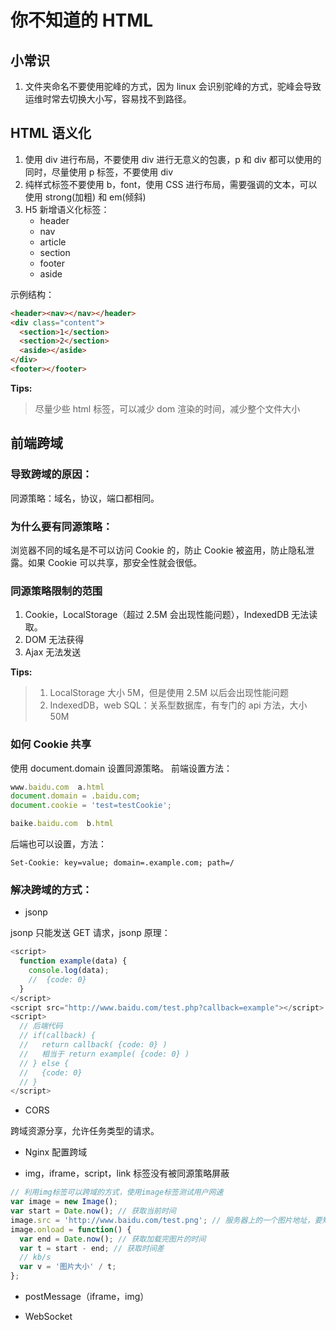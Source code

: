 # 你不知道的 HTML

## 小常识

1. 文件夹命名不要使用驼峰的方式，因为 linux 会识别驼峰的方式，驼峰会导致运维时常去切换大小写，容易找不到路径。

## HTML 语义化

1. 使用 div 进行布局，不要使用 div 进行无意义的包裹，p 和 div 都可以使用的同时，尽量使用 p 标签，不要使用 div
2. 纯样式标签不要使用 b，font，使用 CSS 进行布局，需要强调的文本，可以使用 strong(加粗) 和 em(倾斜)
3. H5 新增语义化标签：
   - header
   - nav
   - article
   - section
   - footer
   - aside

示例结构：

```html
<header><nav></nav></header>
<div class="content">
  <section>1</section>
  <section>2</section>
  <aside></aside>
</div>
<footer></footer>
```

**Tips:**

> 尽量少些 html 标签，可以减少 dom 渲染的时间，减少整个文件大小

## 前端跨域

### 导致跨域的原因：

同源策略：域名，协议，端口都相同。

### 为什么要有同源策略：

浏览器不同的域名是不可以访问 Cookie 的，防止 Cookie 被盗用，防止隐私泄露。如果 Cookie 可以共享，那安全性就会很低。

### 同源策略限制的范围

1. Cookie，LocalStorage（超过 2.5M 会出现性能问题），IndexedDB 无法读取。
2. DOM 无法获得
3. Ajax 无法发送

**Tips:**

> 1. LocalStorage 大小 5M，但是使用 2.5M 以后会出现性能问题
> 2. IndexedDB，web SQL：关系型数据库，有专门的 api 方法，大小 50M

### 如何 Cookie 共享

使用 document.domain 设置同源策略。
前端设置方法：

```js
www.baidu.com  a.html
document.domain = .baidu.com;
document.cookie = 'test=testCookie';

baike.baidu.com  b.html
```

后端也可以设置，方法：

```
Set-Cookie: key=value; domain=.example.com; path=/
```

### 解决跨域的方式：

- jsonp

jsonp 只能发送 GET 请求，jsonp 原理：

```js
<script>
  function example(data) {
    console.log(data);
    //  {code: 0}
  }
</script>
<script src="http://www.baidu.com/test.php?callback=example"></script>
<script>
  // 后端代码
  // if(callback) {
  //   return callback( {code: 0} )
  //   相当于 return example( {code: 0} )
  // } else {
  //   {code: 0}
  // }
</script>
```

- CORS

跨域资源分享，允许任务类型的请求。

- Nginx 配置跨域

- img，iframe，script，link 标签没有被同源策略屏蔽

```js
// 利用img标签可以跨域的方式，使用image标签测试用户网速
var image = new Image();
var start = Date.now(); // 获取当前时间
image.src = 'http://www.baidu.com/test.png'; // 服务器上的一个图片地址，要知道具体多大
image.onload = function() {
  var end = Date.now(); // 获取加载完图片的时间
  var t = start - end; // 获取时间差
  // kb/s
  var v = '图片大小' / t;
};
```

- postMessage（iframe，img）

- WebSocket
